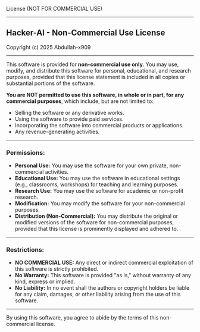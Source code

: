 License (NOT FOR COMMERCIAL USE)

---

## Hacker-AI - Non-Commercial Use License

Copyright (c) 2025 Abdullah-x909

---

This software is provided for **non-commercial use only**. You may use, modify, and distribute this software for personal, educational, and research purposes, provided that this license statement is included in all copies or substantial portions of the software.

**You are NOT permitted to use this software, in whole or in part, for any commercial purposes**, which include, but are not limited to:
* Selling the software or any derivative works.
* Using the software to provide paid services.
* Incorporating the software into commercial products or applications.
* Any revenue-generating activities.

---

### Permissions:

* **Personal Use:** You may use the software for your own private, non-commercial activities.
* **Educational Use:** You may use the software in educational settings (e.g., classrooms, workshops) for teaching and learning purposes.
* **Research Use:** You may use the software for academic or non-profit research.
* **Modification:** You may modify the software for your non-commercial purposes.
* **Distribution (Non-Commercial):** You may distribute the original or modified versions of the software for non-commercial purposes, provided that this license is prominently displayed and adhered to.

---

### Restrictions:

* **NO COMMERCIAL USE:** Any direct or indirect commercial exploitation of this software is strictly prohibited.
* **No Warranty:** This software is provided "as is," without warranty of any kind, express or implied.
* **No Liability:** In no event shall the authors or copyright holders be liable for any claim, damages, or other liability arising from the use of this software.

---

By using this software, you agree to abide by the terms of this non-commercial license.
